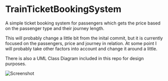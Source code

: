 # TrainTicketBookingSystem
A simple ticket booking system for passengers which gets the price based on the passenger type and their journey length. 

This will probably change a little bit from the inital commit, but it is currently focused on the passengers, price and journey in relation. At some point I will probably take other factors into account and change it around a little.

There is also a UML Class Diagram included in this repo for design purposes.


![Screenshot](https://github.com/theycallmemac/TrainTicketBookingSystem/blob/master/TrainTicketClassDiagram.png)
